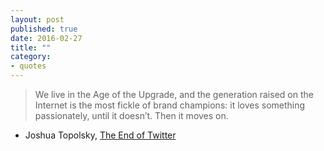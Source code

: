 ```yaml
---
layout: post
published: true
date: 2016-02-27
title: ""
category:
- quotes 
---
```


>We live in the Age of the Upgrade, and the generation raised on the Internet is the most fickle of brand champions: it loves something passionately, until it doesn’t. Then it moves on.

- Joshua Topolsky, [The End of Twitter](http://www.newyorker.com/tech/elements/the-end-of-twitter)